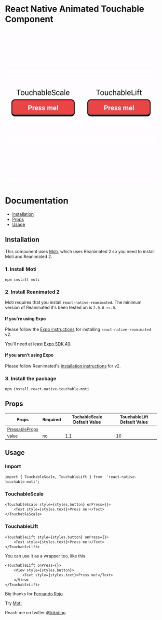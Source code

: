 # React Native Animated Touchable Component

![Preview](preview.gif)

# Documentation

- [Installation](#Installation)
- [Props](#Props)
- [Usage](#Usage)

## Installation

This component uses [Moti](https://moti.vercel.app/), which uses Reanimated 2 so you need to install Moti and Reanimated 2.

### 1. Install Moti

    npm install moti

### 2. Install Reanimated 2

Moti requires that you install `react-native-reanimated`. The minimum version of Reanimated it's been tested on is `2.0.0-rc.0`.

#### If you're using Expo

Please follow the [Expo instructions](https://docs.expo.io/versions/latest/sdk/reanimated/#experimental-support-for-v2) for installing `react-native-reanimated` v2.

You'll need at least [Expo SDK 40](https://docs.expo.io/workflow/upgrading-expo-sdk-walkthrough/).

#### If you aren't using Expo

Please follow Reanimated's [installation instructions](https://docs.swmansion.com/react-native-reanimated/docs/installation) for v2.

### 3. Install the package

    npm install react-native-touchable-moti

## Props

| Props                                                          | Required | TochableScale Default Value | TouchableLift Default Value |
| -------------------------------------------------------------- | -------- | --------------------------- | --------------------------- |
| [PressableProps](https://reactnative.dev/docs/pressable#props) |          |                             |                             |
| value                                                          | no       | 1.1                         | -10                         |

## Usage

### Import

    import { TouchableScale, TouchableLift } from  'react-native-touchable-moti';

### TouchableScale

    <TouchableScale style={styles.button} onPress={}>
        <Text style={styles.text}>Press me!</Text>
    </TouchableScale>

### TouchableLift

    <TouchableLift style={styles.button} onPress={}>
        <Text style={styles.text}>Press me!</Text>
    </TouchableLift>

You can use it as a wrapper too, like this

    <TouchableLift onPress={}>
        <View style={styles.button}>
    	    <Text style={styles.text}>Press me!</Text>
        </View>
    </TouchableLift>

Big thanks for [Fernando Rojo](https://twitter.com/fernandotherojo)

Try [Moti](https://moti.vercel.app/)

Reach me on twitter [@kikiding](https://twitter.com/kikiding)
